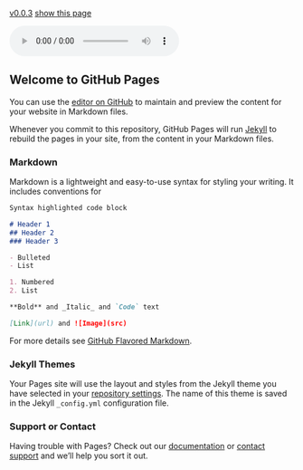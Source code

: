 [v0.0.3](https://github.com/littleflute/Yani1/edit/master/README.md)
[show this page](https://littleflute.github.io/Yani1/)

<audio controls id="player"> 
  <source src="https://littleflute.github.io/Yani1/A collection of romantic themes/cd/01_曲目 1.mp3" type="audio/mpeg">
Your browser does not support the audio element.
</audio>
<div id="xd"> 
</div>
<script>
var d = document.getElementById("xd"); 
var html = d.innerHTML; 

html += fNewBtn(1);
html += fNewBtn(2);
html += fNewBtn(3);
html += fNewBtn(4);
html += fNewBtn(5);
html += fNewBtn(6);
html += fNewBtn(7);
 
d.innerHTML = html;

var p = document.getElementById("player");
function f(i)
{
    var s = "https://littleflute.github.io/Yani1/A collection of romantic themes/cd/0";
    s += i;
    s += "_曲目 ";
    s += i;
    s += ".mp3";
    
	p.src = s; 
    p.play();
}
function fNewBtn(i)
{
	var rHTML = "";
    rHTML = "<button onclick='f(";
    rHTML += i;
    rHTML += ");'>";
    rHTML += i;
    rHTML += "</button>";
    return rHTML;
}
</script>




## Welcome to GitHub Pages

You can use the [editor on GitHub](https://github.com/littleflute/Yani1/edit/master/README.md) to maintain and preview the content for your website in Markdown files.

Whenever you commit to this repository, GitHub Pages will run [Jekyll](https://jekyllrb.com/) to rebuild the pages in your site, from the content in your Markdown files.

### Markdown

Markdown is a lightweight and easy-to-use syntax for styling your writing. It includes conventions for

```markdown
Syntax highlighted code block

# Header 1
## Header 2
### Header 3

- Bulleted
- List

1. Numbered
2. List

**Bold** and _Italic_ and `Code` text

[Link](url) and ![Image](src)
```

For more details see [GitHub Flavored Markdown](https://guides.github.com/features/mastering-markdown/).

### Jekyll Themes

Your Pages site will use the layout and styles from the Jekyll theme you have selected in your [repository settings](https://github.com/littleflute/Yani1/settings). The name of this theme is saved in the Jekyll `_config.yml` configuration file.

### Support or Contact

Having trouble with Pages? Check out our [documentation](https://help.github.com/categories/github-pages-basics/) or [contact support](https://github.com/contact) and we’ll help you sort it out.
